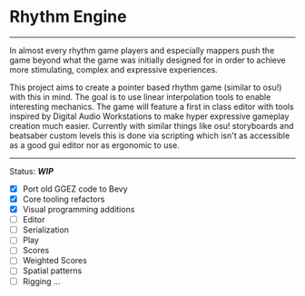 # Rhythm Engine
---

In almost every rhythm game players and especially mappers push the game beyond what the game was
initially designed for in order to achieve more stimulating, complex and expressive experiences.

This project aims to create a pointer based rhythm game (similar to osu!) with this in mind.
The goal is to use linear interpolation tools to enable interesting mechanics.
The game will feature a first in class editor with tools inspired by Digital Audio Workstations
to make hyper expressive gameplay creation much easier. Currently with similar things like
osu! storyboards and beatsaber custom levels this is done via scripting which isn't as accessible
as a good gui editor nor as ergonomic to use.

---
Status: ***WIP***
- [x] Port old GGEZ code to Bevy
- [x] Core tooling refactors
- [x] Visual programming additions
- [ ] Editor
- [ ] Serialization
- [ ] Play
- [ ] Scores
- [ ] Weighted Scores
- [ ] Spatial patterns
- [ ] Rigging
...
